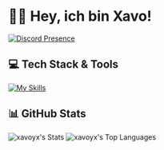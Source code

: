 # 👋🏼 Hey, ich bin Xavo!

[![Discord Presence](https://lanyard.cnrad.dev/api/1314991090616766564)](https://discord.com/users/1314991090616766564)

## 💻 Tech Stack & Tools

[![My Skills](https://skillicons.dev/icons?i=python,nodejs,pycharm,webstorm,discord)](https://skillicons.dev)

## 📊 GitHub Stats
![xavoyx's Stats](https://github-readme-stats.vercel.app/api?username=xavoyx&theme=tokyonight&show_icons=true&hide_border=false&count_private=true) ![xavoyx's Top Languages](https://github-readme-stats.vercel.app/api/top-langs/?username=xavoyx&theme=tokyonight&show_icons=true&hide_border=false&layout=compact)
